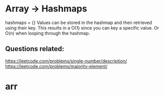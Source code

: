 # Array -> Hashmaps

hashmaps = {}
Values can be stored in the hashmap and then retrieved using their key. This results in a O(1) since you can key a specific value. Or O(n) when looping through the hashmap.

## Questions related:
https://leetcode.com/problems/single-number/description/
https://leetcode.com/problems/majority-element/

# arr
